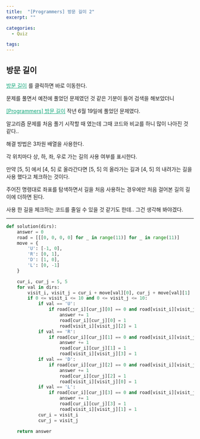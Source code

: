 ```yaml
---
title:  "[Programmers] 방문 길이 2"
excerpt: ""

categories:
  - Quiz

tags:
---
```


## 방문 길이

<a href="https://programmers.co.kr/learn/courses/30/lessons/49994" style="color:#0FA678">방문 길이</a> 를 클릭하면 바로 이동한다.

문제를 풀면서 예전에 풀었던 문제였던 것 같은 기분이 들어 검색을 해보았더니

<a href="https://nam-ki-bok.github.io/quiz/Quiz_Coordinate/" style="color:#0FA678">[Programmers] 방문 길이</a> 작년 6월 19일에 풀었던 문제였다.

알고리즘 문제를 처음 풀기 시작할 때 였는데 그때 코드와 비교를 하니 많이 나아진 것 같다..

해결 방법은 3차원 배열을 사용한다.

각 위치마다 상, 하, 좌, 우로 가는 길의 사용 여부를 표시한다.

만약 [5, 5] 에서 [4, 5] 로 올라간다면 [5, 5] 의 올라가는 길과 [4, 5] 의 내려가는 길을 사용 했다고 체크하는 것이다.

주어진 명령대로 좌표를 탐색하면서 길을 처음 사용하는 경우에만 처음 걸어본 길의 길이에 더하면 된다.

사용 한 길을 체크하는 코드를 줄일 수 있을 것 같기도 한데.. 그건 생각해 봐야겠다.

---

```python
def solution(dirs):
	answer = 0
	road = [[[0, 0, 0, 0] for _ in range(11)] for _ in range(11)]
	move = {
		'U': [-1, 0],
		'R': [0, 1],
		'D': [1, 0],
		'L': [0, -1]
	}

	cur_i, cur_j = 5, 5
	for val in dirs:
		visit_i, visit_j = cur_i + move[val][0], cur_j + move[val][1]
		if 0 <= visit_i <= 10 and 0 <= visit_j <= 10:
			if val == 'U':
				if road[cur_i][cur_j][0] == 0 and road[visit_i][visit_j][2] == 0:
					answer += 1
					road[cur_i][cur_j][0] = 1
					road[visit_i][visit_j][2] = 1
			if val == 'R':
				if road[cur_i][cur_j][1] == 0 and road[visit_i][visit_j][3] == 0:
					answer += 1
					road[cur_i][cur_j][1] = 1
					road[visit_i][visit_j][3] = 1
			if val == 'D':
				if road[cur_i][cur_j][2] == 0 and road[visit_i][visit_j][0] == 0:
					answer += 1
					road[cur_i][cur_j][2] = 1
					road[visit_i][visit_j][0] = 1
			if val == 'L':
				if road[cur_i][cur_j][3] == 0 and road[visit_i][visit_j][1] == 0:
					answer += 1
					road[cur_i][cur_j][3] = 1
					road[visit_i][visit_j][1] = 1
			cur_i = visit_i
			cur_j = visit_j

	return answer
```

 <br>
